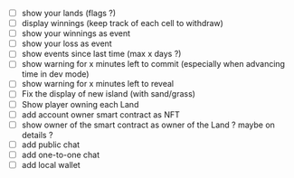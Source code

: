 - [ ] show your lands (flags ?)
- [ ] display winnings (keep track of each cell to withdraw)
- [ ] show your winnings as event
- [ ] show your loss as event
- [ ] show events since last time (max x days ?)
- [ ] show warning for x minutes left to commit (especially when advancing time in dev mode)
- [ ] show warning for x minutes left to reveal
- [ ] Fix the display of new island (with sand/grass)
- [ ] Show player owning each Land
- [ ] add account owner smart contract as NFT
- [ ] show owner of the smart contract as owner of the Land ? maybe on details ?
- [ ] add public chat
- [ ] add one-to-one chat
- [ ] add local wallet
